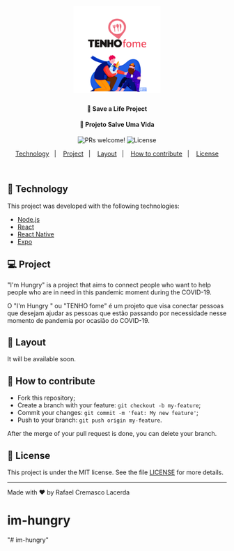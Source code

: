 <h1 align="center">
    <img alt="DevRadar" title="#delicinha" src="https://github.com/rafaelcremasco2/im-hungry/blob/master/assets/splash.png?raw=true" width="200px" />
</h1>

<h4 align="center">
  🚀 Save a Life Project
</h4>
<h4 align="center">
  🚀 Projeto Salve Uma Vida
</h4>



<p align="center">
 <img src="https://img.shields.io/static/v1?label=PRs&message=welcome&color=7159c1&labelColor=000000" alt="PRs welcome!" />

  <img alt="License" src="https://img.shields.io/static/v1?label=license&message=MIT&color=7159c1&labelColor=000000">
</p>

<p align="center">
  <a href="#rocket-Technology">Technology</a>&nbsp;&nbsp;&nbsp;|&nbsp;&nbsp;&nbsp;
  <a href="#-Project">Project</a>&nbsp;&nbsp;&nbsp;|&nbsp;&nbsp;&nbsp;
  <a href="#-Layout">Layout</a>&nbsp;&nbsp;&nbsp;|&nbsp;&nbsp;&nbsp;
  <a href="#-How-to-contribute">How to contribute</a>&nbsp;&nbsp;&nbsp;|&nbsp;&nbsp;&nbsp;
  <a href="#memo-License">License</a>
</p>

<br>

## :rocket: Technology

This project was developed with the following technologies:

- [Node.js](https://nodejs.org/en/)
- [React](https://reactjs.org)
- [React Native](https://facebook.github.io/react-native/)
- [Expo](https://expo.io/)

## 💻 Project

"I'm Hungry" is a project that aims to connect people who want to help people who are in need in this pandemic moment during the COVID-19.

O "I'm Hungry " ou "TENHO fome" é um projeto que visa conectar pessoas que desejam ajudar as pessoas que estão passando por necessidade nesse momento de pandemia por ocasião do COVID-19.

## 🔖 Layout

It will be available soon.

## 🤔 How to contribute

- Fork this repository;
- Create a branch with your feature: `git checkout -b my-feature`;
- Commit your changes: `git commit -m 'feat: My new feature'`;
- Push to your branch: `git push origin my-feature`.

After the merge of your pull request is done, you can delete your branch.

## :memo: License

This project is under the MIT license. See the file [LICENSE](LICENSE.md) for more details.

---

Made with ♥ by Rafael Cremasco Lacerda
# im-hungry
"# im-hungry" 
